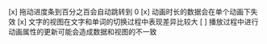 [x] 拖动进度条到百分之百会自动跳转到 0
[x] 动画时长的数据会在单个动画下失效
[x] 文字的视图在文字和单词的切换过程中表现差异比较大
[ ] 播放过程中进行动画属性的更新可能会造成数据和视图的不一致